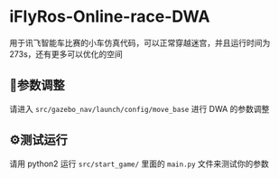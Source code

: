 # iFlyRos-Online-race-DWA
用于讯飞智能车比赛的小车仿真代码，可以正常穿越迷宫，并且运行时间为273s，还有更多可以优化的空间
## 🔧️参数调整
请进入 `src/gazebo_nav/launch/config/move_base` 进行 DWA 的参数调整
## ⚙️️测试运行
请用 python2 运行 `src/start_game/` 里面的 `main.py` 文件来测试你的参数
